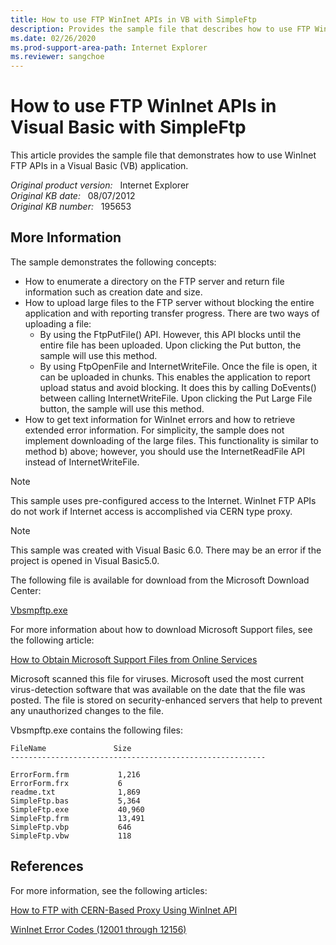 ```yaml
---
title: How to use FTP WinInet APIs in VB with SimpleFtp
description: Provides the sample file that describes how to use FTP WinInet APIs in a Visual Basic (VB) application with SimpleFtp.
ms.date: 02/26/2020
ms.prod-support-area-path: Internet Explorer
ms.reviewer: sangchoe
---
```

# How to use FTP WinInet APIs in Visual Basic with SimpleFtp

This article provides the sample file that demonstrates how to use WinInet FTP APIs in a Visual Basic (VB) application.

_Original product version:_ &nbsp; Internet Explorer  
_Original KB date:_ &nbsp; 08/07/2012  
_Original KB number:_ &nbsp; 195653

## More Information

The sample demonstrates the following concepts:

- How to enumerate a directory on the FTP server and return file information such as creation date and size.
- How to upload large files to the FTP server without blocking the entire application and with reporting transfer progress. There are two ways of uploading a file:
  - By using the FtpPutFile() API. However, this API blocks until the entire file has been uploaded. Upon clicking the Put button, the sample will use this method.
  - By using FtpOpenFile and InternetWriteFile. Once the file is open, it can be uploaded in chunks. This enables the application to report upload status and avoid blocking. It does this by calling DoEvents() between calling InternetWriteFile. Upon clicking the Put Large File button, the sample will use this method.
- How to get text information for WinInet errors and how to retrieve extended error information. For simplicity, the sample does not implement downloading of the large files. This functionality is similar to method b) above; however, you should use the InternetReadFile API instead of InternetWriteFile.

> [!NOTE]
> This sample uses pre-configured access to the Internet. WinInet FTP APIs do not work if Internet access is accomplished via CERN type proxy.

> [!NOTE]
> This sample was created with Visual Basic 6.0. There may be an error if the project is opened in Visual Basic5.0.


The following file is available for download from the Microsoft Download Center:

[Vbsmpftp.exe](https://download.microsoft.com/download/ie4095/vbsmpftp/1/w9xnt4/en-us/vbsmpftp.exe)

For more information about how to download Microsoft Support files, see the following article:

[How to Obtain Microsoft Support Files from Online Services](https://support.microsoft.com/help/119591/how-to-obtain-microsoft-support-files-from-online-services)

Microsoft scanned this file for viruses. Microsoft used the most current virus-detection software that was available on the date that the file was posted. The file is stored on security-enhanced servers that help to prevent any unauthorized changes to the file.

Vbsmpftp.exe contains the following files:

```
FileName               Size
---------------------------------------------------------

ErrorForm.frm           1,216
ErrorForm.frx           6
readme.txt              1,869
SimpleFtp.bas           5,364
SimpleFtp.exe           40,960
SimpleFtp.frm           13,491
SimpleFtp.vbp           646
SimpleFtp.vbw           118
```

## References

For more information, see the following articles:

[How to FTP with CERN-Based Proxy Using WinInet API](https://support.microsoft.com/help/166961/how-to-ftp-with-cern-based-proxy-using-wininet-api)

[WinInet Error Codes (12001 through 12156)](https://support.microsoft.com/help/193625/info-wininet-error-codes-12001-through-12156
)
